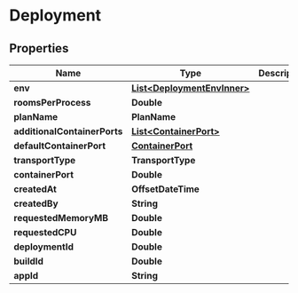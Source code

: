 

# Deployment


## Properties

| Name | Type | Description | Notes |
|------------ | ------------- | ------------- | -------------|
|**env** | [**List&lt;DeploymentEnvInner&gt;**](DeploymentEnvInner.md) |  |  |
|**roomsPerProcess** | **Double** |  |  |
|**planName** | **PlanName** |  |  |
|**additionalContainerPorts** | [**List&lt;ContainerPort&gt;**](ContainerPort.md) |  |  |
|**defaultContainerPort** | [**ContainerPort**](ContainerPort.md) |  |  |
|**transportType** | **TransportType** |  |  |
|**containerPort** | **Double** |  |  |
|**createdAt** | **OffsetDateTime** |  |  |
|**createdBy** | **String** |  |  |
|**requestedMemoryMB** | **Double** |  |  |
|**requestedCPU** | **Double** |  |  |
|**deploymentId** | **Double** |  |  |
|**buildId** | **Double** |  |  |
|**appId** | **String** |  |  |



